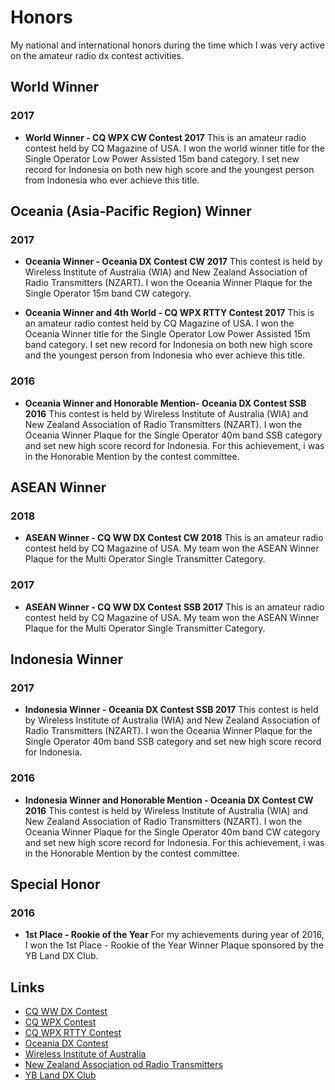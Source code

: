 # Honors
My national and international honors during the time which I was very active on the amateur radio dx contest activities.

## World Winner
### 2017
* **World Winner - CQ WPX CW Contest 2017**
This is an amateur radio contest held by CQ Magazine of USA. I won the world winner title for the Single Operator Low Power Assisted 15m band category. I set new record for Indonesia on both new high score and the youngest person from Indonesia who ever achieve this title.

## Oceania (Asia-Pacific Region) Winner
### 2017
* **Oceania Winner - Oceania DX Contest CW 2017**
This contest is held by Wireless Institute of Australia (WIA) and New Zealand Association of Radio Transmitters (NZART). I won the Oceania Winner Plaque for the Single Operator 15m band CW category.

* **Oceania Winner and 4th World - CQ WPX RTTY Contest 2017**
This is an amateur radio contest held by CQ Magazine of USA. I won the Oceania Winner title for the Single Operator Low Power Assisted 15m band category. I set new record for Indonesia on both new high score and the youngest person from Indonesia who ever achieve this title.

### 2016
* **Oceania Winner and Honorable Mention- Oceania DX Contest SSB 2016**
This contest is held by Wireless Institute of Australia (WIA) and New Zealand Association of Radio Transmitters (NZART). I won the Oceania Winner Plaque for the Single Operator 40m band SSB category and set new high score record for Indonesia. For this achievement, i was in the Honorable Mention by the contest committee.

## ASEAN Winner
### 2018
* **ASEAN Winner - CQ WW DX Contest CW 2018**
This is an amateur radio contest held by CQ Magazine of USA. My team won the ASEAN Winner Plaque for the Multi Operator Single Transmitter Category.

### 2017
* **ASEAN Winner - CQ WW DX Contest SSB 2017**
This is an amateur radio contest held by CQ Magazine of USA. My team won the ASEAN Winner Plaque for the Multi Operator Single Transmitter Category.

## Indonesia Winner
### 2017
* **Indonesia Winner - Oceania DX Contest SSB 2017**
This contest is held by Wireless Institute of Australia (WIA) and New Zealand Association of Radio Transmitters (NZART). I won the Oceania Winner Plaque for the Single Operator 40m band SSB category and set new high score record for Indonesia. 

### 2016
* **Indonesia Winner and Honorable Mention - Oceania DX Contest CW 2016**
This contest is held by Wireless Institute of Australia (WIA) and New Zealand Association of Radio Transmitters (NZART). I won the Oceania Winner Plaque for the Single Operator 40m band CW category and set new high score record for Indonesia. For this achievement, i was in the Honorable Mention by the contest committee.

## Special Honor
### 2016
* **1st Place - Rookie of the Year**
For my achievements during year of 2016, I won the 1st Place - Rookie of the Year Winner Plaque sponsored by the YB Land DX Club.

## Links
* [CQ WW DX Contest](https://cqww.com/)
* [CQ WPX Contest](https://cqwpx.com/)
* [CQ WPX RTTY Contest](https://cqwpxrtty.com/)
* [Oceania DX Contest](http://www.oceaniadxcontest.com/index.html)
* [Wireless Institute of Australia](http://www.wia.org.au/)
* [New Zealand Association od Radio Transmitters](http://www.nzart.org.nz/)
* [YB Land DX Club](https://www.ybdxc.net/)
